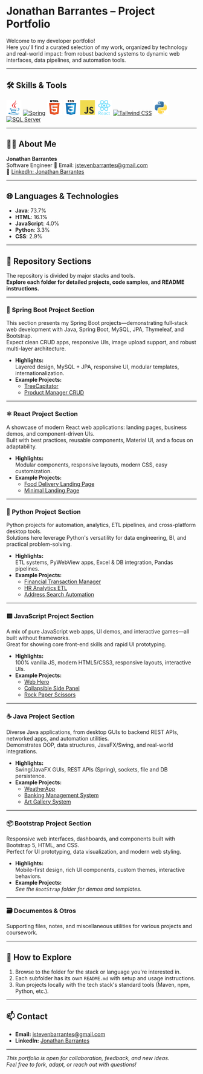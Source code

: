 # Jonathan Barrantes – Project Portfolio

Welcome to my developer portfolio!  
Here you'll find a curated selection of my work, organized by technology and real-world impact: from robust backend systems to dynamic web interfaces, data pipelines, and automation tools.

---

## 🛠️ Skills & Tools

<p align="left">
  <a href="https://www.java.com/"><img src="https://raw.githubusercontent.com/devicons/devicon/master/icons/java/java-original.svg" alt="Java" width="40" height="40"/></a>
  <a href="https://spring.io/"><img src="https://www.vectorlogo.zone/logos/springio/springio-icon.svg" alt="Spring" width="40" height="40"/></a>
  <a href="https://developer.mozilla.org/en-US/docs/Web/HTML"><img src="https://raw.githubusercontent.com/devicons/devicon/master/icons/html5/html5-original-wordmark.svg" alt="HTML5" width="40" height="40"/></a>
  <a href="https://developer.mozilla.org/en-US/docs/Web/CSS"><img src="https://raw.githubusercontent.com/devicons/devicon/master/icons/css3/css3-original-wordmark.svg" alt="CSS3" width="40" height="40"/></a>
  <a href="https://www.javascript.com/"><img src="https://raw.githubusercontent.com/devicons/devicon/master/icons/javascript/javascript-original.svg" alt="JavaScript" width="40" height="40"/></a>
  <a href="https://reactjs.org/"><img src="https://raw.githubusercontent.com/devicons/devicon/master/icons/react/react-original-wordmark.svg" alt="React" width="40" height="40"/></a>
  <a href="https://tailwindcss.com/"><img src="https://www.vectorlogo.zone/logos/tailwindcss/tailwindcss-icon.svg" alt="Tailwind CSS" width="40" height="40"/></a>
  <a href="https://www.python.org/"><img src="https://raw.githubusercontent.com/devicons/devicon/master/icons/python/python-original.svg" alt="Python" width="40" height="40"/></a>
  <a href="https://www.microsoft.com/sql-server"><img src="https://www.svgrepo.com/show/303229/microsoft-sql-server-logo.svg" alt="SQL Server" width="40" height="40"/></a>
</p>

---

## 🧑‍💻 About Me

**Jonathan Barrantes**  
Software Engineer 
📧 Email: jstevenbarrantes@gmail.com  
🔗 [LinkedIn: Jonathan Barrantes](https://www.linkedin.com/in/jonathan-barrantes/)  

---

## 🌐 Languages & Technologies

- **Java**: 73.7%
- **HTML**: 16.1%
- **JavaScript**: 4.0%
- **Python**: 3.3%
- **CSS**: 2.9%

---

## 📂 Repository Sections

The repository is divided by major stacks and tools.  
**Explore each folder for detailed projects, code samples, and README instructions.**

---

### 🌿 Spring Boot Project Section

This section presents my Spring Boot projects—demonstrating full-stack web development with Java, Spring Boot, MySQL, JPA, Thymeleaf, and Bootstrap.  
Expect clean CRUD apps, responsive UIs, image upload support, and robust multi-layer architecture.

- **Highlights:**  
  Layered design, MySQL + JPA, responsive UI, modular templates, internationalization.
- **Example Projects:**  
  - [TreeCapitator](./SpringBoot/TreeCapitator)  
  - [Product Manager CRUD](./SpringBoot/Firebase-Project)

---

### ⚛️ React Project Section

A showcase of modern React web applications: landing pages, business demos, and component-driven UIs.  
Built with best practices, reusable components, Material UI, and a focus on adaptability.

- **Highlights:**  
  Modular components, responsive layouts, modern CSS, easy customization.
- **Example Projects:**  
  - [Food Delivery Landing Page](./React/SimpleLanding)  
  - [Minimal Landing Page](./React/LandingHero)

---

### 🐍 Python Project Section

Python projects for automation, analytics, ETL pipelines, and cross-platform desktop tools.  
Solutions here leverage Python's versatility for data engineering, BI, and practical problem-solving.

- **Highlights:**  
  ETL systems, PyWebView apps, Excel & DB integration, Pandas pipelines.
- **Example Projects:**  
  - [Financial Transaction Manager](./Python/Transaction-Manager)  
  - [HR Analytics ETL](./Python/SQL-ETL)  
  - [Address Search Automation](./Python/Pandas-WeBrowser)

---

### 🟨 JavaScript Project Section

A mix of pure JavaScript web apps, UI demos, and interactive games—all built without frameworks.  
Great for showing core front-end skills and rapid UI prototyping.

- **Highlights:**  
  100% vanilla JS, modern HTML5/CSS3, responsive layouts, interactive UIs.
- **Example Projects:**  
  - [Web Hero](./JavaScript/Web-Hero)  
  - [Collapsible Side Panel](./JavaScript/Acordion)  
  - [Rock Paper Scissors](./JavaScript/Rock-Paper-Scissors)

---

### ☕ Java Project Section

Diverse Java applications, from desktop GUIs to backend REST APIs, networked apps, and automation utilities.  
Demonstrates OOP, data structures, JavaFX/Swing, and real-world integrations.

- **Highlights:**  
  Swing/JavaFX GUIs, REST APIs (Spring), sockets, file and DB persistence.
- **Example Projects:**  
  - [WeatherApp](./Java/WeatherApp)  
  - [Banking Management System](./Java/BankManager)  
  - [Art Gallery System](./Java/SGA)

---

### 📦 Bootstrap Project Section

Responsive web interfaces, dashboards, and components built with Bootstrap 5, HTML, and CSS.  
Perfect for UI prototyping, data visualization, and modern web styling.

- **Highlights:**  
  Mobile-first design, rich UI components, custom themes, interactive behaviors.
- **Example Projects:**  
  _See the `BootStrap` folder for demos and templates._

---

### 🗃️ Documentos & Otros

Supporting files, notes, and miscellaneous utilities for various projects and coursework.

---

## 🚀 How to Explore

1. Browse to the folder for the stack or language you're interested in.
2. Each subfolder has its own `README.md` with setup and usage instructions.
3. Run projects locally with the tech stack's standard tools (Maven, npm, Python, etc.).

---

## 📫 Contact

- **Email:** jstevenbarrantes@gmail.com
- **LinkedIn:** [Jonathan Barrantes](https://www.linkedin.com/in/jonathan-barrantes/)

---

_This portfolio is open for collaboration, feedback, and new ideas.  
Feel free to fork, adapt, or reach out with questions!_
